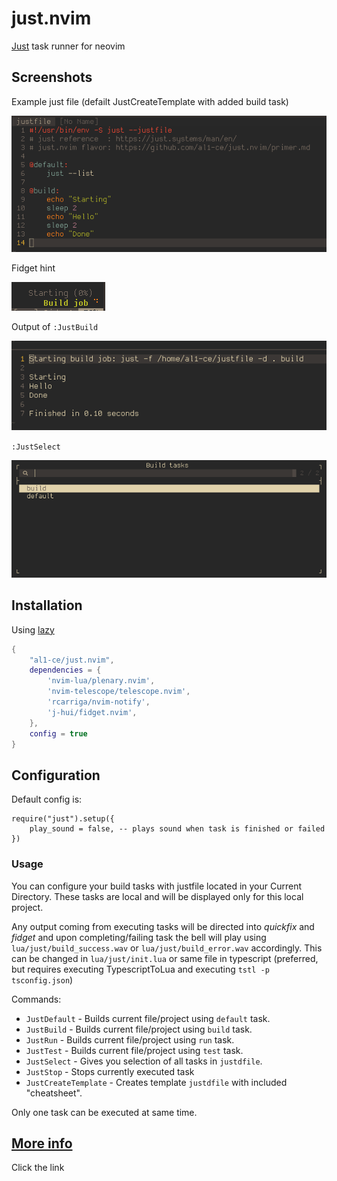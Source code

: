 # just.nvim
[Just](https://github.com/casey/just) task runner for neovim

## Screenshots
Example just file (defailt JustCreateTemplate with added build task)

![example](readme/just-file.png)

Fidget hint

![example](readme/just-fidget.png)

Output of `:JustBuild`

![example](readme/just-qf.png)

`:JustSelect`

![example](readme/just-select.png)

## Installation
Using [lazy](https://github.com/folke/lazy.nvim)
```lua
{
    "al1-ce/just.nvim",
    dependencies = {
        'nvim-lua/plenary.nvim',
        'nvim-telescope/telescope.nvim',
        'rcarriga/nvim-notify',
        'j-hui/fidget.nvim',
    },
    config = true
}
```

## Configuration
Default config is:
```
require("just").setup({
    play_sound = false, -- plays sound when task is finished or failed
})
```

### Usage
You can configure your build tasks with justfile located in your Current Directory. These tasks are local and will be displayed only for this local project.

Any output coming from executing tasks will be directed into *quickfix* and *fidget* and upon completing/failing task the bell will play using `lua/just/build_success.wav` or `lua/just/build_error.wav` accordingly. This can be changed in `lua/just/init.lua` or same file in typescript (preferred, but requires executing TypescriptToLua and executing `tstl -p tsconfig.json`)

Commands:
- `JustDefault` - Builds current file/project using `default` task.
- `JustBuild` - Builds current file/project using `build` task.
- `JustRun` - Builds current file/project using `run` task.
- `JustTest` - Builds current file/project using `test` task.
- `JustSelect` - Gives you selection of all tasks in `justdfile`.
- `JustStop` - Stops currently executed task
- `JustCreateTemplate` - Creates template `justdfile` with included "cheatsheet".

Only one task can be executed at same time.

## [More info](https://github.com/al1-ce/just.nvim/blob/master/primer.md)
Click the link


